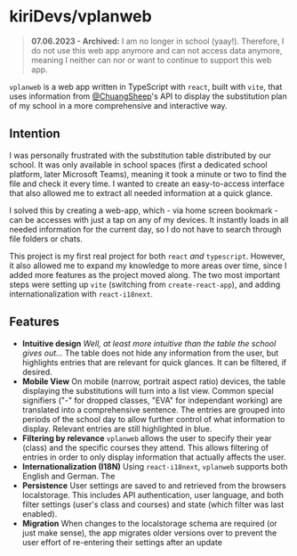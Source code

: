 # kiriDevs/vplanweb

> **07.06.2023 - Archived:** I am no longer in school (yaay!). Therefore, I do
> not use this web app anymore and can not access data anymore, meaning I
> neither can nor or want to continue to support this web app.

`vplanweb` is a web app written in TypeScript with `react`, built with `vite`,
that uses information from [@ChuangSheep](https://github.com/ChuangSheep)'s
API to display the substitution plan of my school in a more comprehensive and
interactive way.

## Intention

I was personally frustrated with the substitution table distributed by our
school. It was only available in school spaces (first a dedicated school
platform, later Microsoft Teams), meaning it took a minute or two to find the
file and check it every time. I wanted to create an easy-to-access interface
that also allowed me to extract all needed information at a quick glance.

I solved this by creating a web-app, which - via home screen bookmark - can be
accesses with just a tap on any of my devices. It instantly loads in all needed
information for the current day, so I do not have to search through file
folders or chats.

This project is my first real project for both `react` *and* `typescript`.
However, it also allowed me to expand my knowledge to more areas over time,
since I added more features as the project moved along. The two most important
steps were setting up `vite` (switching from `create-react-app`), and adding
internationalization with `react-i18next`.

## Features

- **Intuitive design** *Well, at least more intuitive than the table the school
  gives out...* The table does not hide any information from the user, but
  highlights entries that are relevant for quick glances. It can be filtered,
  if desired.
- **Mobile View** On mobile (narrow, portrait aspect ratio) devices, the table
  displaying the substitutions will turn into a list view. Common special
  signifiers ("-" for dropped classes, "EVA" for independant working) are
  translated into a comprehensive sentence. The entries are grouped into periods
  of the school day to allow further control of what information to display.
  Relevant entries are still highlighted in blue.
- **Filtering by relevance** `vplanweb` allows the user to specify their year
  (class) and the specific courses they attend. This allows filtering of entries
  in order to only display information that actually affects the user.
- **Internationalization (I18N)** Using `react-i18next`, `vplanweb` supports
  both English and German. The 
- **Persistence** User settings are saved to and retrieved from the browsers
  localstorage. This includes API authentication, user language, and both filter
  settings (user's class and courses) and state (which filter was last enabled).
- **Migration** When changes to the localstorage schema are required (or just
  make sense), the app migrates older versions over to prevent the user effort
  of re-entering their settings after an update

